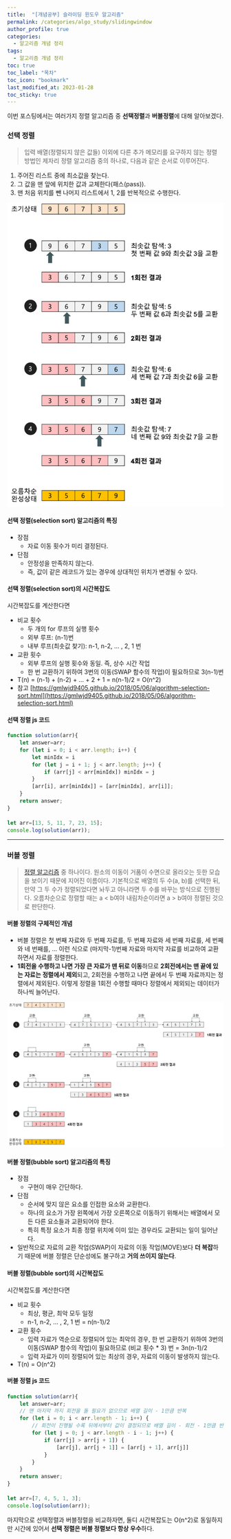 ```yaml
---
title:  "[개념공부] 슬라이딩 윈도우 알고리즘"
permalink: /categories/algo_study/slidingwindow
author_profile: true
categories:
  - 알고리즘 개념 정리
tags:
  - 알고리즘 개념 정리
toc: true
toc_label: "목차"
toc_icon: "bookmark"
last_modified_at: 2023-01-28
toc_sticky: true
---
```


 이번 포스팅에서는 여러가지 정렬 알고리즘 중 **선택정렬**과 **버블정렬**에 대해 알아보겠다.



### 선택 정렬

> 입력 배열(정렬되지 않은 값들) 이외에 다른 추가 메모리를 요구하지 않는 정렬 방법인 제자리 정렬 알고리즘 중의 하나로, 다음과 같은 순서로 이루어진다.

1. 주어진 리스트 중에 최소값을 찾는다.
2. 그 값을 맨 앞에 위치한 값과 교체한다(패스(pass)).
3. 맨 처음 위치를 뺀 나머지 리스트에서 1, 2를 반복적으로 수행한다.

![img](../../assets/images/selection-sort.png)



#### 선택 정렬(selection sort) 알고리즘의 특징

- 장점
  - 자료 이동 횟수가 미리 결정된다.
- 단점
  - 안정성을 만족하지 않는다.
  - 즉, 값이 같은 레코드가 있는 경우에 상대적인 위치가 변경될 수 있다.



#### 선택 정렬(selection sort)의 시간복잡도

시간복잡도를 계산한다면

- 비교 횟수
  - 두 개의 for 루프의 실행 횟수
  - 외부 루프: (n-1)번
  - 내부 루프(최솟값 찾기): n-1, n-2, … , 2, 1 번
- 교환 횟수
  - 외부 루프의 실행 횟수와 동일. 즉, 상수 시간 작업
  - 한 번 교환하기 위하여 3번의 이동(SWAP 함수의 작업)이 필요하므로 3(n-1)번
- T(n) = (n-1) + (n-2) + … + 2 + 1 = n(n-1)/2 = O(n^2)
- 참고 [https://gmlwjd9405.github.io/2018/05/06/algorithm-selection-sort.html](https://gmlwjd9405.github.io/2018/05/06/algorithm-selection-sort.html)



#### 선택 정렬 js 코드

```js
function solution(arr){
    let answer=arr;
    for (let i = 0; i < arr.length; i++) {
        let minIdx = i
        for (let j = i + 1; j < arr.length; j++) {
            if (arr[j] < arr[minIdx]) minIdx = j
        }
        [arr[i], arr[minIdx]] = [arr[minIdx], arr[i]];
    }
    return answer;
}

let arr=[13, 5, 11, 7, 23, 15];
console.log(solution(arr));
```

----



### 버블 정렬

>  [정렬 알고리즘](https://ko.wikipedia.org/wiki/정렬_알고리즘) 중 하나이다. 원소의 이동이 거품이 수면으로 올라오는 듯한 모습을 보이기 때문에 지어진 이름이다. 기본적으로 배열의 두 수(a, b)를 선택한 뒤, 만약 그 두 수가 정렬되었다면 놔두고 아니라면 두 수를 바꾸는 방식으로 진행된다. 오름차순으로 정렬할 때는 a <  b여야  내림차순이라면 a > b여야 정렬된 것으로 판단한다.



#### 버블 정렬의 구체적인 개념

- 버블 정렬은 첫 번째 자료와 두 번째 자료를, 두 번째 자료와 세 번째 자료를, 세 번째와 네 번째를, … 이런 식으로 (마지막-1)번째 자료와 마지막 자료를 비교하여 교환하면서 자료를 정렬한다.
- **1회전을 수행하고 나면 가장 큰 자료가 맨 뒤로 이동**하므로 **2회전에서는 맨 끝에 있는 자료는 정렬에서 제외**되고, 2회전을 수행하고 나면 끝에서 두 번째 자료까지는 정렬에서 제외된다. 이렇게 정렬을 1회전 수행할 때마다 정렬에서 제외되는 데이터가 하나씩 늘어난다.

![img](../../assets/images/bubble-sort.png)



#### 버블 정렬(bubble sort) 알고리즘의 특징

- 장점
  - 구현이 매우 간단하다.
- 단점
  - 순서에 맞지 않은 요소를 인접한 요소와 교환한다.
  - 하나의 요소가 가장 왼쪽에서 가장 오른쪽으로 이동하기 위해서는 배열에서 모든 다른 요소들과 교환되어야 한다.
  - 특히 특정 요소가 최종 정렬 위치에 이미 있는 경우라도 교환되는 일이 일어난다.
- 일반적으로 자료의 교환 작업(SWAP)이 자료의 이동 작업(MOVE)보다 **더 복잡**하기 때문에 버블 정렬은 단순성에도 불구하고 **거의 쓰이지 않는다**.



#### 버블 정렬(bubble sort)의 시간복잡도

시간복잡도를 계산한다면

- 비교 횟수
  - 최상, 평균, 최악 모두 일정
  - n-1, n-2, … , 2, 1 번 = n(n-1)/2
- 교환 횟수
  - 입력 자료가 역순으로 정렬되어 있는 최악의 경우, 한 번 교환하기 위하여 3번의 이동(SWAP 함수의 작업)이 필요하므로 (비교 횟수 * 3) 번 = 3n(n-1)/2
  - 입력 자료가 이미 정렬되어 있는 최상의 경우, 자료의 이동이 발생하지 않는다.
- T(n) = O(n^2)

#### 버블 정렬 js 코드

```js
function solution(arr){
    let answer=arr;
    // 맨 마지막 까지 회전을 돌 필요가 없으므로 배열 길이 - 1만큼 반복
    for (let i = 0; i < arr.length - 1; i++) {
        // 회전이 진행될 수록 뒤에서부터 값이 결정되므로 배열 길이 - 회전 - 1만큼 반복
        for (let j = 0; j < arr.length - i - 1; j++) {
            if (arr[j] > arr[j + 1]) {
                [arr[j], arr[j + 1]] = [arr[j + 1], arr[j]]
            }
        }
    }
    return answer;
}

let arr=[7, 4, 5, 1, 3];
console.log(solution(arr));
```



마지막으로 선택정렬과 버블정렬을 비교하자면, 둘디 시간복잡도는 O(n^2)로 동일하지만 시간에 있어서 **선택 정렬은 버블 정렬보다 항상 우수**하다.
